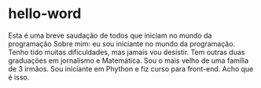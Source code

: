 # hello-word
Esta é uma breve saudação de todos que iniciam no mundo da programação
Sobre mim: eu sou iniciante no mundo da programação. Tenho tido muitas dificuldades, mas jamais vou desistir. Tem outras duas graduações em jornalismo e Matemática.
Sou o mais velho de uma família de 3 irmãos. Sou iniciante em Phython e fiz curso para front-end. Acho que é isso. 
